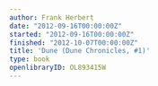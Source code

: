 ```yaml
---
author: Frank Herbert
date: "2012-09-16T00:00:00Z"
started: "2012-09-16T00:00:00Z"
finished: "2012-10-07T00:00:00Z"
title: 'Dune (Dune Chronicles, #1)'
type: book
openlibraryID: OL893415W
---
```

